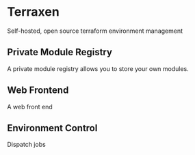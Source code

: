 # Terraxen

Self-hosted, open source terraform environment management

## Private Module Registry

A private module registry allows you to store your own modules.

## Web Frontend

A web front end

## Environment Control

Dispatch jobs 